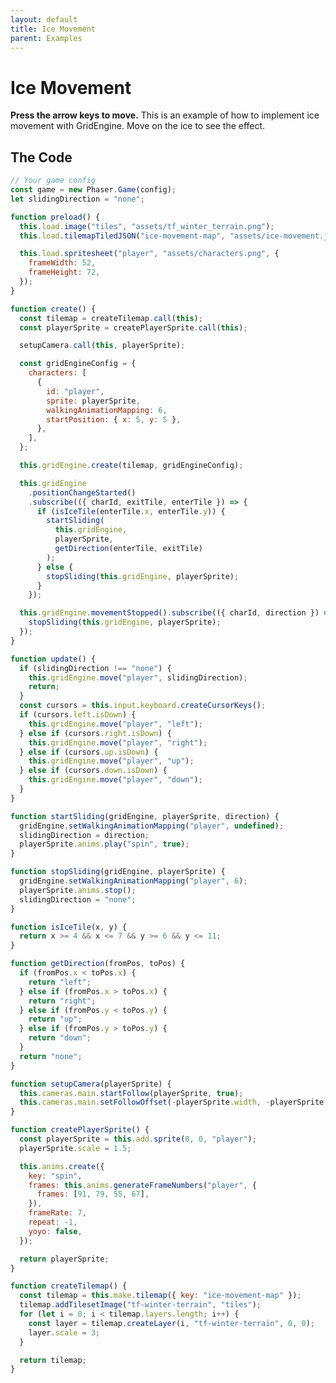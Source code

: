 ```yaml
---
layout: default
title: Ice Movement
parent: Examples
---
```


# Ice Movement

**Press the arrow keys to move.** This is an example of how to implement ice movement with GridEngine. Move on the ice to see the effect.

<div id="game"></div>

<script src="js/phaser.min.js"></script>
<script src="js/grid-engine-2.10.2.min.js"></script>
<script src="js/getBasicConfig.js"></script>

<script>
  const config = getBasicConfig(preload, create, update);
  const game = new Phaser.Game(config);

  let slidingDirection = 'none';

  function preload() {
    this.load.image("tiles", "assets/tf_winter_terrain.png");
    this.load.tilemapTiledJSON("ice-movement-map", "assets/ice-movement.json");

    this.load.spritesheet("player", "assets/characters.png", {
      frameWidth: 52,
      frameHeight: 72,
    });
  }

  function create() {
    const tilemap = createTilemap.call(this);
    const playerSprite = createPlayerSprite.call(this);

    setupCamera.call(this, playerSprite);

    const gridEngineConfig = {
      characters: [
        {
          id: "player",
          sprite: playerSprite,
          walkingAnimationMapping: 6,
          startPosition: {x: 5, y: 5},
        },
      ],
    };

    this.gridEngine.create(tilemap, gridEngineConfig);

    this.gridEngine
    .positionChangeStarted()
    .subscribe(({ charId, exitTile, enterTile }) => {
      if (isIceTile(enterTile.x, enterTile.y)) {
        startSliding(this.gridEngine, playerSprite, getDirection(enterTile, exitTile));
      } else {
        stopSliding(this.gridEngine, playerSprite);
      }
    });

    this.gridEngine
    .movementStopped()
    .subscribe(({ charId, direction}) => {
      stopSliding(this.gridEngine, playerSprite);
    });
  }

  function update() {
    if (slidingDirection !== 'none') {
      this.gridEngine.move("player", slidingDirection);
      return;
    }
    const cursors = this.input.keyboard.createCursorKeys();
    if (cursors.left.isDown) {
      this.gridEngine.move("player", "left");
    } else if (cursors.right.isDown) {
      this.gridEngine.move("player", "right");
    } else if (cursors.up.isDown) {
      this.gridEngine.move("player", "up");
    } else if (cursors.down.isDown) {
      this.gridEngine.move("player", "down");
    }
  }

  function startSliding(gridEngine, playerSprite, direction) {
    gridEngine.setWalkingAnimationMapping('player', undefined);
    slidingDirection = direction;
    playerSprite.anims.play('spin', true);
  }

  function stopSliding(gridEngine, playerSprite) {
    gridEngine.setWalkingAnimationMapping('player', 6);
    playerSprite.anims.stop();
    slidingDirection = 'none';
  }

  function isIceTile(x,y) {
    return x >= 4 && x <= 7 && y >= 6 && y <= 11;
  }

  function getDirection(fromPos, toPos) {
    if (fromPos.x < toPos.x) {
      return 'left';
    } else if (fromPos.x > toPos.x) {
      return 'right';
    } else if (fromPos.y < toPos.y) {
      return 'up';
    } else if (fromPos.y > toPos.y) {
      return 'down';
    }
    return 'none';
  }

  function setupCamera(playerSprite) {
    this.cameras.main.startFollow(playerSprite, true);
    this.cameras.main.setFollowOffset(-playerSprite.width, -playerSprite.height);
  }

  function createPlayerSprite() {
    const playerSprite = this.add.sprite(0, 0, "player");
    playerSprite.scale = 1.5;

    this.anims.create({
      key: 'spin',
      frames:
      this.anims.generateFrameNumbers("player", {frames:
        [91,79,55,67],
      }),
      frameRate: 7,
      repeat: -1,
      yoyo: false,
    });

    return playerSprite;
  }

  function createTilemap() {
    const tilemap = this.make.tilemap({ key: "ice-movement-map" });
    tilemap.addTilesetImage("tf-winter-terrain", "tiles");
    for (let i = 0; i < tilemap.layers.length; i++) {
      const layer = tilemap.createLayer(i, "tf-winter-terrain", 0, 0);
      layer.scale = 3;
    }

    return tilemap;
  }

</script>

## The Code

```javascript
// Your game config
const game = new Phaser.Game(config);
let slidingDirection = "none";

function preload() {
  this.load.image("tiles", "assets/tf_winter_terrain.png");
  this.load.tilemapTiledJSON("ice-movement-map", "assets/ice-movement.json");

  this.load.spritesheet("player", "assets/characters.png", {
    frameWidth: 52,
    frameHeight: 72,
  });
}

function create() {
  const tilemap = createTilemap.call(this);
  const playerSprite = createPlayerSprite.call(this);

  setupCamera.call(this, playerSprite);

  const gridEngineConfig = {
    characters: [
      {
        id: "player",
        sprite: playerSprite,
        walkingAnimationMapping: 6,
        startPosition: { x: 5, y: 5 },
      },
    ],
  };

  this.gridEngine.create(tilemap, gridEngineConfig);

  this.gridEngine
    .positionChangeStarted()
    .subscribe(({ charId, exitTile, enterTile }) => {
      if (isIceTile(enterTile.x, enterTile.y)) {
        startSliding(
          this.gridEngine,
          playerSprite,
          getDirection(enterTile, exitTile)
        );
      } else {
        stopSliding(this.gridEngine, playerSprite);
      }
    });

  this.gridEngine.movementStopped().subscribe(({ charId, direction }) => {
    stopSliding(this.gridEngine, playerSprite);
  });
}

function update() {
  if (slidingDirection !== "none") {
    this.gridEngine.move("player", slidingDirection);
    return;
  }
  const cursors = this.input.keyboard.createCursorKeys();
  if (cursors.left.isDown) {
    this.gridEngine.move("player", "left");
  } else if (cursors.right.isDown) {
    this.gridEngine.move("player", "right");
  } else if (cursors.up.isDown) {
    this.gridEngine.move("player", "up");
  } else if (cursors.down.isDown) {
    this.gridEngine.move("player", "down");
  }
}

function startSliding(gridEngine, playerSprite, direction) {
  gridEngine.setWalkingAnimationMapping("player", undefined);
  slidingDirection = direction;
  playerSprite.anims.play("spin", true);
}

function stopSliding(gridEngine, playerSprite) {
  gridEngine.setWalkingAnimationMapping("player", 6);
  playerSprite.anims.stop();
  slidingDirection = "none";
}

function isIceTile(x, y) {
  return x >= 4 && x <= 7 && y >= 6 && y <= 11;
}

function getDirection(fromPos, toPos) {
  if (fromPos.x < toPos.x) {
    return "left";
  } else if (fromPos.x > toPos.x) {
    return "right";
  } else if (fromPos.y < toPos.y) {
    return "up";
  } else if (fromPos.y > toPos.y) {
    return "down";
  }
  return "none";
}

function setupCamera(playerSprite) {
  this.cameras.main.startFollow(playerSprite, true);
  this.cameras.main.setFollowOffset(-playerSprite.width, -playerSprite.height);
}

function createPlayerSprite() {
  const playerSprite = this.add.sprite(0, 0, "player");
  playerSprite.scale = 1.5;

  this.anims.create({
    key: "spin",
    frames: this.anims.generateFrameNumbers("player", {
      frames: [91, 79, 55, 67],
    }),
    frameRate: 7,
    repeat: -1,
    yoyo: false,
  });

  return playerSprite;
}

function createTilemap() {
  const tilemap = this.make.tilemap({ key: "ice-movement-map" });
  tilemap.addTilesetImage("tf-winter-terrain", "tiles");
  for (let i = 0; i < tilemap.layers.length; i++) {
    const layer = tilemap.createLayer(i, "tf-winter-terrain", 0, 0);
    layer.scale = 3;
  }

  return tilemap;
}
```
